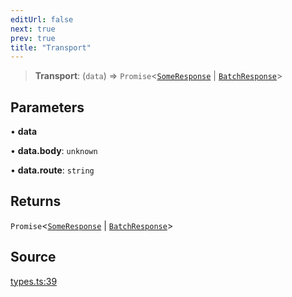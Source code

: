 ```yaml
---
editUrl: false
next: true
prev: true
title: "Transport"
---
```


> **Transport**: (`data`) => `Promise`\<[`SomeResponse`](SomeResponse.md) \| [`BatchResponse`](BatchResponse.md)\>

## Parameters

• **data**

• **data\.body**: `unknown`

• **data\.route**: `string`

## Returns

`Promise`\<[`SomeResponse`](SomeResponse.md) \| [`BatchResponse`](BatchResponse.md)\>

## Source

[types.ts:39](https://github.com/chord-ts/rpc/blob/0637e5c/src/types.ts#L39)
